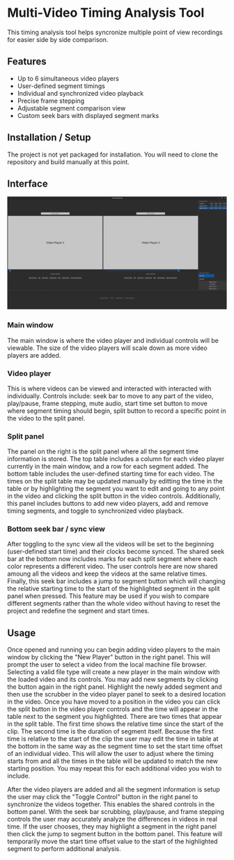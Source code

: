 # Multi-Video Timing Analysis Tool

This timing analysis tool helps syncronize multiple point of view recordings for easier side by side comparison. 

## Features

 - Up to 6 simultaneous video players
 - User-defined segment timings
 - Individual and synchronized video playback
 - Precise frame stepping
 - Adjustable segment comparison view
 - Custom seek bars with displayed segment marks

## Installation / Setup

The project is not yet packaged for installation. You will need to clone the repository and build manually at this point.

## Interface

![Interface](interface-example.png)

### Main window
The main window is where the video player and individual controls will be viewable. The size of the video players will scale down as more video players are added.

### Video player
This is where videos can be viewed and interacted with interacted with individually. Controls include: seek bar to move to any part of the video, play/pause, frame stepping, mute audio, start time set button to move where segment timing should begin, split button to record a specific point in the video to the split panel.

### Split panel 
The panel on the right is the split panel where all the segment time information is stored. The top table includes a column for each video player currently in the main window, and a row for each segment added. The bottom table includes the user-defined starting time for each video. The times on the split table may be updated manually by editting the time in the table or by highlighting the segment you want to edit and going to any point in the video and clicking the split button in the video controls. Additionally, this panel includes buttons to add new video players, add and remove timing segments, and toggle to synchronized video playback.

### Bottom seek bar / sync view
After toggling to the sync view all the videos will be set to the beginning (user-defined start time) and their clocks become synced. The shared seek bar at the bottom now includes marks for each split segment where each color represents a different video. The user controls here are now shared amoung all the videos and keep the videos at the same relative times. Finally, this seek bar includes a jump to segment button which will changing the relative starting time to the start of the highlighted segment in the split panel when pressed. This feature may be used if you wish to compare different segments rather than the whole video without having to reset the project and redefine the segment and start times.

## Usage
Once opened and running you can begin adding video players to the main window by clicking the "New Player" button in the right panel. This will prompt the user to select a video from the local machine file browser. Selecting a valid file type will create a new player in the main window with the loaded video and its controls. You may add new segments by clicking the button again in the right panel. Highlight the newly added segment and then use the scrubber in the video player panel to seek to a desired location in the video. Once you have moved to a position in the video you can click the split button in the video player controls and the time will appear in the table next to the segment you highlighted. There are two times that appear in the split table. The first time shows the relative time since the start of the clip. The second time is the duration of segment itself. Because the first time is relative to the start of the clip the user may edit the time in table at the bottom in the same way as the segment time to set the start time offset of an individual video. This will allow the user to adjust where the timing starts from and all the times in the table will be updated to match the new starting position. You may repeat this for each additional video you wish to include.

After the video players are added and all the segment information is setup the user may click the "Toggle Control" button in the right panel to synchronize the videos together. This enables the shared controls in the bottom panel. With the seek bar scrubbing, play/pause, and frame stepping controls the user may accurately analyze the differences in videos in real time. If the user chooses, they may highlight a segment in the right panel then click the jump to segment button in the bottom panel. This feature will temporarily move the start time offset value to the start of the highlighted segment to perform additional analysis.

